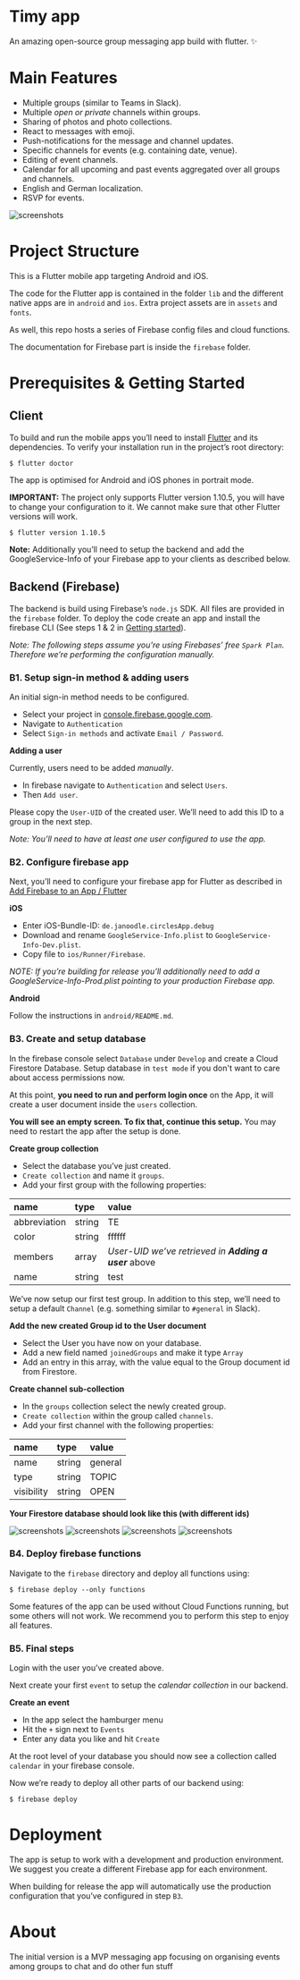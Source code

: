 # Timy app


An amazing open-source group messaging app build with flutter. ✨

# Main Features

- Multiple groups (similar to Teams in Slack).
- Multiple *open or private* channels within groups.
- Sharing of photos and photo collections.
- React to messages with emoji. 
- Push-notifications for the message and channel updates.
- Specific channels for events (e.g. containing date, venue).
- Editing of event channels.
- Calendar for all upcoming and past events aggregated over all groups and channels.
- English and German localization.
- RSVP for events.


![screenshots](./timy.png)





# Project Structure

This is a Flutter mobile app targeting Android and iOS.

The code for the Flutter app is contained in the folder `lib` and the
different native apps are in `android` and `ios`. Extra project assets are in
`assets` and `fonts`.

As well, this repo hosts a series of Firebase config files and cloud functions.

The documentation for Firebase part is inside the `firebase` folder.


# Prerequisites & Getting Started

## Client 

To build and run the mobile apps you’ll need to install [Flutter](https://flutter.dev) and its dependencies. To verify your installation run in the project’s root directory:**‌**

```
$ flutter doctor
```

The app is optimised for Android and iOS phones in portrait mode.

**IMPORTANT:** The project only supports Flutter version 1.10.5, you will have to change your configuration to it.
We cannot make sure that other Flutter versions will work.

```
$ flutter version 1.10.5
```

**Note:** Additionally you’ll need to setup the backend and add the GoogleService-Info of your Firebase app to your clients as described below.

## Backend (Firebase)

The backend is build using Firebase’s `node.js` SDK. All files are provided in the `firebase` folder. To deploy the code create an app and install the firebase CLI (See steps 1 & 2 in [Getting started](https://firebase.google.com/docs/functions/get-started)).

*Note: The following steps assume you’re using Firebases’ free `Spark Plan`. Therefore we’re performing the configuration manually.*

### B1. Setup sign-in method & adding users

An initial sign-in method needs to be configured.

- Select your project in [console.firebase.google.com](https://console.firebase.google.com). 
- Navigate to `Authentication` 
- Select `Sign-in methods` and activate `Email / Password`.

**Adding a user**

Currently, users need to be added *manually*.  

- In firebase navigate to `Authentication` and select `Users`. 
- Then `Add user`. 

Please copy the `User-UID` of the created user. We’ll need to add this ID to a group in the next step.

*Note: You’ll need to have at least one user configured to use the app.*

### B2. Configure firebase app

Next, you’ll need to configure your firebase app for Flutter as described in [Add Firebase to an App / Flutter](https://firebase.google.com/docs/flutter/setup)

**iOS**

- Enter iOS-Bundle-ID: `de.janoodle.circlesApp.debug`
- Download and rename `GoogleService-Info.plist` to  `GoogleService-Info-Dev.plist`.
- Copy file to `ios/Runner/Firebase`.

*NOTE: If you’re building for release you’ll additionally need to add a GoogleService-Info-Prod.plist pointing to your production Firebase app.*

**Android**

Follow the instructions in `android/README.md`.

### B3. Create and setup database
In the firebase console select `Database` under `Develop`  and create a Cloud Firestore Database. Setup database in `test mode` if you don't want to care about access permissions now.

At this point, **you need to run and perform login once** on the App, it will create a user document inside the `users` collection.

**You will see an empty screen. To fix that, continue this setup.** You may need to restart the app after the setup is done.

**Create group collection**

- Select the database you’ve just created.
- `Create collection` and name it `groups`.
- Add your first group with the following properties:

| name | type | value |
|:--|:--|:--|
| abbreviation | string | TE |
| color | string | ffffff |
| members | array | *User-UID we’ve retrieved in **Adding a user*** above |
| name | string | test |

We’ve now setup our first test group. In addition to this step, we’ll need to setup a default `Channel` (e.g. something similar to `#general` in Slack).

**Add the new created Group id to the User document**

- Select the User you have now on your database.
- Add a new field named `joinedGroups` and make it type `Array`
- Add an entry in this array, with the value equal to the Group document id from Firestore.

**Create channel sub-collection**

- In the `groups` collection select the newly created group.  
- `Create collection` within the group called `channels`.
- Add your first channel with the following properties:

| name | type | value |
|:--|:--|:--|
| name | string | general |
| type | string | TOPIC |
| visibility | string | OPEN |

**Your Firestore database should look like this (with different ids)**

![screenshots](./firestore-1.png)
![screenshots](./firestore-2.png)
![screenshots](./firestore-3.png)
![screenshots](./firestore-4.png)
	
### B4. Deploy firebase functions 

Navigate to the `firebase` directory and deploy all functions using:

```
$ firebase deploy --only functions
```

Some features of the app can be used without Cloud Functions running, but some others will not work.
We recommend you to perform this step to enjoy all features.

### B5. Final steps

Login with the user you’ve created above.

Next create your first `event` to setup the *calendar collection* in our backend. 

**Create an event**

- In the app select the hamburger menu
- Hit the `+` sign next to `Events`
- Enter any data you like and hit `Create` 

At the root level of your database you should now see a collection called `calendar` in your firebase console.

Now we’re ready to deploy all other parts of our backend using:

```
$ firebase deploy
```


# Deployment

The app is setup to work with a development and production environment. We suggest you create a different Firebase app for each environment. 

When building for release the app will automatically use the production configuration that you’ve configured in step `B3`.

# About

The initial version is a MVP messaging app focusing on organising events among groups to chat and do other fun stuff
